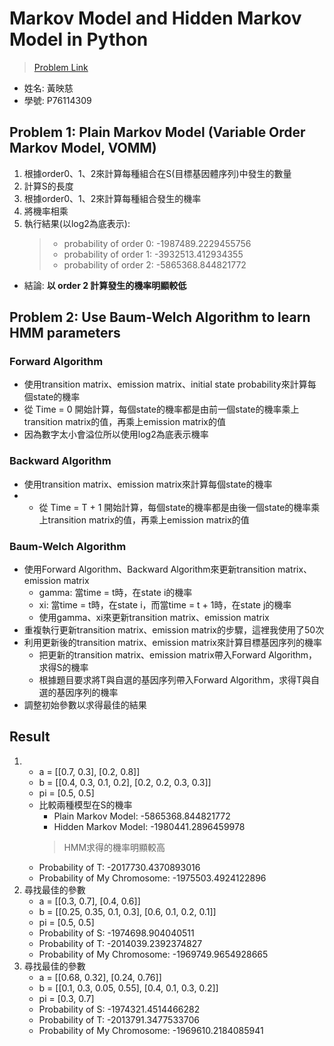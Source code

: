 # Markov Model and Hidden Markov Model in Python
>[Problem Link](https://paulhorton.gitlab.io/coursesTaught/GenomeInformatics/GenomeInformatics202210_homework1.html)

* 姓名: 黃映慈
* 學號: P76114309

## Problem 1: Plain Markov Model (Variable Order Markov Model, VOMM)
1. 根據order0、1、2來計算每種組合在S(目標基因體序列)中發生的數量
2. 計算S的長度
3. 根據order0、1、2來計算每種組合發生的機率
4. 將機率相乘
5. 執行結果(以log2為底表示): 
    > * probability of order 0: -1987489.2229455756
    > * probability of order 1: -3932513.412934355
    > * probability of order 2: -5865368.844821772
* 結論: **以 order 2 計算發生的機率明顯較低**

## Problem 2: Use Baum-Welch Algorithm to learn HMM parameters
### Forward Algorithm
* 使用transition matrix、emission matrix、initial state probability來計算每個state的機率
* 從 Time = 0 開始計算，每個state的機率都是由前一個state的機率乘上transition matrix的值，再乘上emission matrix的值
* 因為數字太小會溢位所以使用log2為底表示機率
### Backward Algorithm
* 使用transition matrix、emission matrix來計算每個state的機率
* * 從 Time = T + 1 開始計算，每個state的機率都是由後一個state的機率乘上transition matrix的值，再乘上emission matrix的值
### Baum-Welch Algorithm
* 使用Forward Algorithm、Backward Algorithm來更新transition matrix、emission matrix
  * gamma: 當time = t時，在state i的機率
  * xi: 當time = t時，在state i，⽽當time = t + 1時，在state j的機率
  * 使用gamma、xi來更新transition matrix、emission matrix
* 重複執行更新transition matrix、emission matrix的步驟，這裡我使用了50次
* 利用更新後的transition matrix、emission matrix來計算目標基因序列的機率
  * 把更新的transition matrix、emission matrix帶入Forward Algorithm，求得S的機率
  * 根據題目要求將T與自選的基因序列帶入Forward Algorithm，求得T與自選的基因序列的機率
* 調整初始參數以求得最佳的結果

## Result
1. 
   * a = [[0.7, 0.3], [0.2, 0.8]]
   * b = [[0.4, 0.3, 0.1, 0.2], [0.2, 0.2, 0.3, 0.3]]
   * pi = [0.5, 0.5] 
   * 比較兩種模型在S的機率
     * Plain Markov Model: -5865368.844821772
     * Hidden Markov Model: -1980441.2896459978
      > HMM求得的機率明顯較高
   * Probability of T: -2017730.4370893016
   * Probability of My Chromosome: -1975503.4924122896
2. 尋找最佳的參數
   * a = [[0.3, 0.7], [0.4, 0.6]]
   * b = [[0.25, 0.35, 0.1, 0.3], [0.6, 0.1, 0.2, 0.1]]
   * pi = [0.5, 0.5] 
   * Probability of S: -1974698.904040511
   * Probability of T: -2014039.2392374827
   * Probability of My Chromosome: -1969749.9654928665
3. 尋找最佳的參數
   * a = [[0.68, 0.32], [0.24, 0.76]]
   * b = [[0.1, 0.3, 0.05, 0.55], [0.4, 0.1, 0.3, 0.2]]
   * pi = [0.3, 0.7] 
   * Probability of S: -1974321.4514466282
   * Probability of T: -2013791.3477533706
   * Probability of My Chromosome: -1969610.2184085941